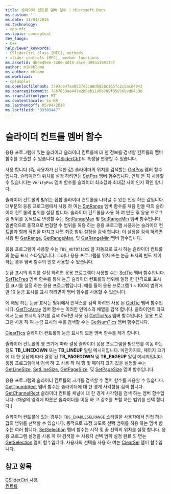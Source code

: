 ```yaml
---
title: 슬라이더 컨트롤 멤버 함수 | Microsoft Docs
ms.custom: ''
ms.date: 11/04/2016
ms.technology:
- cpp-mfc
ms.topic: conceptual
dev_langs:
- C++
helpviewer_keywords:
- CSliderCtrl class [MFC], methods
- slider controls [MFC], member functions
ms.assetid: dbde49ee-7306-4d14-a6ce-d09aa198178f
author: mikeblome
ms.author: mblome
ms.workload:
- cplusplus
ms.openlocfilehash: 3793ca47aa0537d5ca8d6858c165fc2c5ac64943
ms.sourcegitcommit: 76b7653ae443a2b8eb1186b789f8503609d6453e
ms.translationtype: MT
ms.contentlocale: ko-KR
ms.lasthandoff: 05/04/2018
ms.locfileid: "33383447"
---
```

# <a name="slider-control-member-functions"></a>슬라이더 컨트롤 멤버 함수
응용 프로그램에 있는 슬라이더 슬라이더 컨트롤에 대 한 정보를 검색할 컨트롤의 멤버 함수를 호출할 수 있습니다 ([CSliderCtrl](../mfc/reference/csliderctrl-class.md))의 특성을 변경할 수 있습니다.  
  
 사용 합니다 (즉, 사용자가 선택한 값) 슬라이더의 위치를 검색할는 [GetPos](../mfc/reference/csliderctrl-class.md#getpos) 멤버 함수입니다. 슬라이더의 위치를 설정 하려면는 [SetPos](../mfc/reference/csliderctrl-class.md#setpos) 멤버 함수입니다. 언제 든 지 사용할 수 있습니다는 `VerifyPos` 멤버 함수를 슬라이더 최소값과 최대값 사이 인지 확인 합니다.  
  
 슬라이더 컨트롤의 범위는 집합 슬라이더 컨트롤을 나타낼 수 있는 인접 하는 값입니다. 대부분의 응용 프로그램에서 사용 하 여는 [SetRange](../mfc/reference/csliderctrl-class.md#setrange) 멤버 함수를 처음 만들 때의 슬라이더 컨트롤의 범위를 설정 합니다. 슬라이더 컨트롤을 사용 하 여 만든 후 응용 프로그램 범위를 동적으로 변경할 수는 [SetRangeMax](../mfc/reference/csliderctrl-class.md#setrangemax) 및 [SetRangeMin](../mfc/reference/csliderctrl-class.md#setrangemin) 멤버 함수입니다. 일반적으로 동적으로 변경할 수 범위를 허용 하는 응용 프로그램 사용자는 슬라이더 컨트롤과 함께 작업을 마치고 나면 최종 범위 설정을 검색 합니다. 이 설정을 검색 하려면 사용 된 [GetRange](../mfc/reference/csliderctrl-class.md#getrange), [GetRangeMax](../mfc/reference/csliderctrl-class.md#getrangemax), 및 [GetRangeMin](../mfc/reference/csliderctrl-class.md#getrangemin) 멤버 함수입니다.  
  
 응용 프로그램이 사용할 수는 `TBS_AUTOTICKS` 을 자동으로 표시 하는 슬라이더 컨트롤의 눈금 표시 스타일입니다. 그러나 응용 프로그램을 위치 또는 눈금 표시의 빈도 제어 하는 경우 멤버 함수의 번호 사용할 수 있습니다.  
  
 눈금 표시의 위치를 설정 하려면 응용 프로그램이 사용할 수는 [SetTic](../mfc/reference/csliderctrl-class.md#settic) 멤버 함수입니다. [SetTicFreq](../mfc/reference/csliderctrl-class.md#setticfreq) 멤버 함수를 통해 눈금 슬라이더 컨트롤의 범위에 일정 한 간격으로 표시 된 표시를 설정 하는 응용 프로그램입니다. 예를 들어 응용 프로그램 1 ~ 100의 범위에만 10 눈금 표시를 표시 하려면이 멤버 함수를 사용할 수 있습니다.  
  
 에 해당 하는 눈금 표시는 범위에서 인덱스를 검색 하려면 사용 된 [GetTic](../mfc/reference/csliderctrl-class.md#gettic) 멤버 함수입니다. [GetTicArray](../mfc/reference/csliderctrl-class.md#getticarray) 멤버 함수는 이러한 인덱스의 배열을 검색 합니다. 클라이언트 좌표에서 눈금 표시의 위치를 검색 하려면 사용 된 [GetTicPos](../mfc/reference/csliderctrl-class.md#getticpos) 멤버 함수입니다. 응용 프로그램 사용 하 여 눈금 표시의 수를 검색할 수는 [GetNumTics](../mfc/reference/csliderctrl-class.md#getnumtics) 멤버 함수입니다.  
  
 [ClearTics](../mfc/reference/csliderctrl-class.md#cleartics) 슬라이더 컨트롤의 눈금 표시의 모든 멤버 함수를 제거 합니다.  
  
 슬라이더 컨트롤의 행 크기에 따라 결정 슬라이더 응용 프로그램을 받으면를 이동 하는 정도 **TB_LINEDOWN** 또는 **TB_LINEUP** 알림 메시지입니다. 마찬가지로, 페이지 크기에 대 한 응답에 따라 결정 된 **TB_PAGEDOWN** 및 **TB_PAGEUP** 알림 메시지입니다. 응용 프로그램에서 검색 하 고 사용 하 여 행 및 페이지 크기 값을 설정할 수는 [GetLineSize](../mfc/reference/csliderctrl-class.md#getlinesize), [SetLineSize](../mfc/reference/csliderctrl-class.md#setlinesize), [GetPageSize](../mfc/reference/csliderctrl-class.md#getpagesize), 및 [SetPageSize](../mfc/reference/csliderctrl-class.md#setpagesize) 멤버 함수입니다.  
  
 응용 프로그램의 슬라이더 컨트롤의 크기를 검색할 수 멤버 함수를 사용할 수 있습니다. [GetThumbRect](../mfc/reference/csliderctrl-class.md#getthumbrect) 멤버 함수는 슬라이더에 대 한 경계 사각형을 검색 합니다. [GetChannelRect](../mfc/reference/csliderctrl-class.md#getchannelrect) 슬라이더 컨트롤 채널에 대 한 경계 사각형을 검색 하는 멤버 함수입니다. (채널의 영역에 따른은 슬라이더를 이동 하 고 강조를 포함 하는 범위를 선택 합니다.)  
  
 슬라이더 컨트롤에 있는 경우는 `TBS_ENABLESELRANGE` 스타일을 사용자에서 인접 하는 값의 범위를 선택할 수 있습니다. 동적으로 조정 되도록 선택 범위를 허용 하는 멤버 함수는 여러 합니다. [SetSelection](../mfc/reference/csliderctrl-class.md#setselection) 멤버 함수는 시작 및 끝 선택의 위치를 설정 합니다. 응용 프로그램 설정을 사용 하 여 검색할 수 사용자 선택 범위 설정 완료 되 면는 [GetSelection](../mfc/reference/csliderctrl-class.md#getselection) 멤버 함수입니다. 사용자의 선택을 사용 하 여는 [ClearSel](../mfc/reference/csliderctrl-class.md#clearsel) 멤버 함수입니다.  
  
## <a name="see-also"></a>참고 항목  
 [CSliderCtrl 사용](../mfc/using-csliderctrl.md)   
 [컨트롤](../mfc/controls-mfc.md)

